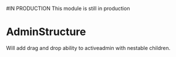 #IN PRODUCTION
This module is still in production 

# AdminStructure

Will add drag and drop ability to activeadmin with nestable children. 

